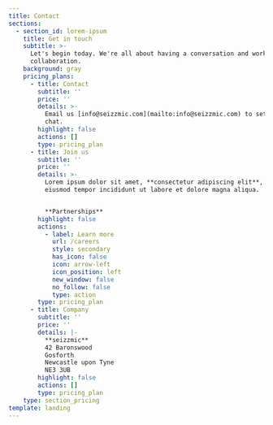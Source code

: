 ```yaml
---
title: Contact
sections:
  - section_id: lorem-ipsum
    title: Get in touch
    subtitle: >-
      Let's begin today. We're all about having a conversation and working in
      collaboration.
    background: gray
    pricing_plans:
      - title: Contact
        subtitle: ''
        price: ''
        details: >-
          Email us [info@seizzmic.com](mailto:info@seizzmic.com) to set up a
          chat.
        highlight: false
        actions: []
        type: pricing_plan
      - title: Join us
        subtitle: ''
        price: ''
        details: >-
          Lorem ipsum dolor sit amet, **consectetur adipiscing elit**, sed do
          eiusmod tempor incididunt ut labore et dolore magna aliqua.


          **Partnerships**
        highlight: false
        actions:
          - label: Learn more
            url: /careers
            style: secondary
            has_icon: false
            icon: arrow-left
            icon_position: left
            new_window: false
            no_follow: false
            type: action
        type: pricing_plan
      - title: Company
        subtitle: ''
        price: ''
        details: |-
          **seizzmic**  
          42 Baronswood  
          Gosforth  
          Newcastle upon Tyne  
          NE3 3UB  
        highlight: false
        actions: []
        type: pricing_plan
    type: section_pricing
template: landing
---
```

